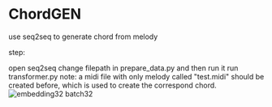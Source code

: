 # ChordGEN
use seq2seq to generate chord from melody

step:

open seq2seq
change filepath in prepare_data.py and then run it
run transformer.py
note: a midi file with only melody called "test.midi" should be created before, which is used to create the correspond chord.
![embedding32 batch32](https://github.com/BOURBON0/ChordGEN/assets/54803330/cec08048-00b4-4a3d-bd01-67768ed7aac4)
